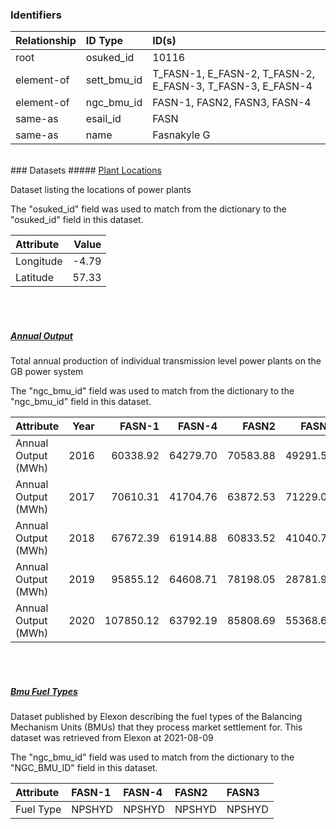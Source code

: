 ### Identifiers

| Relationship   | ID Type     | ID(s)                                                      |
|:---------------|:------------|:-----------------------------------------------------------|
| root           | osuked_id   | 10116                                                      |
| element-of     | sett_bmu_id | T_FASN-1, E_FASN-2, T_FASN-2, E_FASN-3, T_FASN-3, E_FASN-4 |
| element-of     | ngc_bmu_id  | FASN-1, FASN2, FASN3, FASN-4                               |
| same-as        | esail_id    | FASN                                                       |
| same-as        | name        | Fasnakyle G                                                |

<br>
### Datasets
##### <a href="https://raw.githubusercontent.com/OSUKED/Dictionary-Datasets/main/datasets/plant-locations/datapackage.json">Plant Locations</a>

Dataset listing the locations of power plants

The "osuked_id" field was used to match from the dictionary to the "osuked_id" field in this dataset.

| Attribute   |   Value |
|:------------|--------:|
| Longitude   |   -4.79 |
| Latitude    |   57.33 |

<br><br>
##### <a href="https://raw.githubusercontent.com/OSUKED/Dictionary-Datasets/main/datasets/annual-output/datapackage.json">Annual Output</a>

Total annual production of individual transmission level power plants on the GB power system

The "ngc_bmu_id" field was used to match from the dictionary to the "ngc_bmu_id" field in this dataset.

| Attribute           |   Year |    FASN-1 |   FASN-4 |    FASN2 |    FASN3 |
|:--------------------|-------:|----------:|---------:|---------:|---------:|
| Annual Output (MWh) |   2016 |  60338.92 | 64279.70 | 70583.88 | 49291.54 |
| Annual Output (MWh) |   2017 |  70610.31 | 41704.76 | 63872.53 | 71229.01 |
| Annual Output (MWh) |   2018 |  67672.39 | 61914.88 | 60833.52 | 41040.77 |
| Annual Output (MWh) |   2019 |  95855.12 | 64608.71 | 78198.05 | 28781.94 |
| Annual Output (MWh) |   2020 | 107850.12 | 63792.19 | 85808.69 | 55368.61 |

<br><br>
##### <a href="https://raw.githubusercontent.com/OSUKED/Dictionary-Datasets/main/datasets/bmu-fuel-types/datapackage.json">Bmu Fuel Types</a>

Dataset published by Elexon describing the fuel types of the Balancing Mechanism Units (BMUs) that they process market settlement for. This dataset was retrieved from Elexon at 2021-08-09

The "ngc_bmu_id" field was used to match from the dictionary to the "NGC_BMU_ID" field in this dataset.

| Attribute   | FASN-1   | FASN-4   | FASN2   | FASN3   |
|:------------|:---------|:---------|:--------|:--------|
| Fuel Type   | NPSHYD   | NPSHYD   | NPSHYD  | NPSHYD  |

